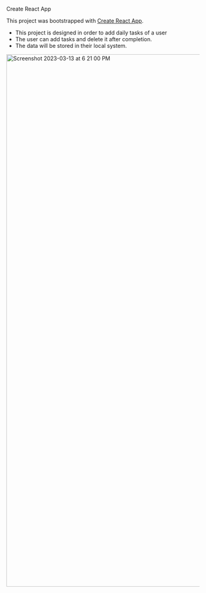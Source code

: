 Create React App

This project was bootstrapped with [Create React App](https://github.com/facebook/create-react-app).

- This project is designed in order to add daily tasks of a user
- The user can add tasks and delete it after completion. 
- The data will be stored in their local system.
<p><a href="https://adnanahmads999-todos-app.netlify.app" target="_blank" rel="noopener noreferrer">
<img width="1386" alt="Screenshot 2023-03-13 at 6 21 00 PM" src="https://user-images.githubusercontent.com/85475730/224707173-a2d6dffe-3674-4982-b872-47de09db4ea0.png"></a></p>

